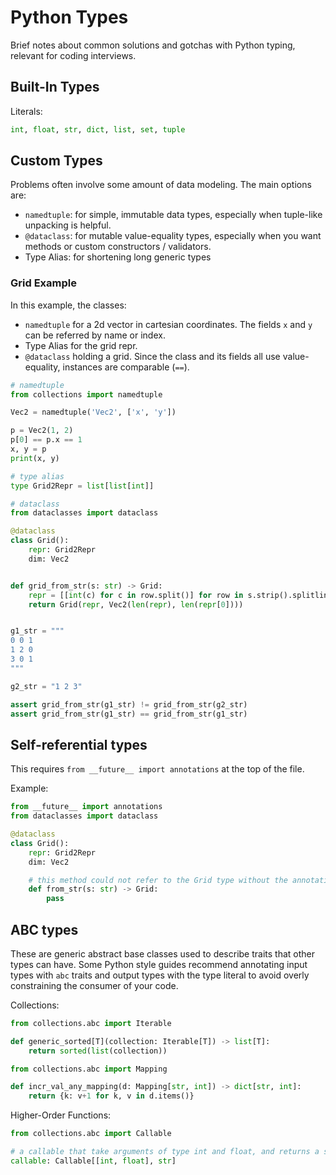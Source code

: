 # Python Types

Brief notes about common solutions and gotchas with Python typing, relevant for coding interviews.

## Built-In Types

Literals:

```python
int, float, str, dict, list, set, tuple
```

## Custom Types

Problems often involve some amount of data modeling. The main options are:

- `namedtuple`: for simple, immutable data types, especially when tuple-like unpacking is helpful.
- `@dataclass`: for mutable value-equality types, especially when you want methods or custom 
    constructors / validators.
- Type Alias: for shortening long generic types

### Grid Example

In this example, the classes:

- `namedtuple` for a 2d vector in cartesian coordinates. The fields `x` and `y` can be referred
    by name or index.
- Type Alias for the grid repr.
- `@dataclass` holding a grid. Since the class and its fields all use value-equality, instances
    are comparable (`==`).

```python
# namedtuple
from collections import namedtuple

Vec2 = namedtuple('Vec2', ['x', 'y'])

p = Vec2(1, 2)
p[0] == p.x == 1
x, y = p
print(x, y)

# type alias
type Grid2Repr = list[list[int]]

# dataclass
from dataclasses import dataclass

@dataclass
class Grid():
    repr: Grid2Repr
    dim: Vec2


def grid_from_str(s: str) -> Grid:
    repr = [[int(c) for c in row.split()] for row in s.strip().splitlines()]
    return Grid(repr, Vec2(len(repr), len(repr[0])))


g1_str = """
0 0 1
1 2 0
3 0 1 
"""

g2_str = "1 2 3"

assert grid_from_str(g1_str) != grid_from_str(g2_str)
assert grid_from_str(g1_str) == grid_from_str(g1_str)
```

## Self-referential types

This requires `from __future__ import annotations` at the top of the file.

Example:

```python
from __future__ import annotations
from dataclasses import dataclass

@dataclass
class Grid():
    repr: Grid2Repr
    dim: Vec2

    # this method could not refer to the Grid type without the annotations import.
    def from_str(s: str) -> Grid:
        pass

```

## ABC types

These are generic abstract base classes used to describe traits that other types can have. Some
Python style guides recommend annotating input types with `abc` traits and output types with
the type literal to avoid overly constraining the consumer of your code.

Collections:

```python
from collections.abc import Iterable

def generic_sorted[T](collection: Iterable[T]) -> list[T]:
    return sorted(list(collection))

from collections.abc import Mapping

def incr_val_any_mapping(d: Mapping[str, int]) -> dict[str, int]:
    return {k: v+1 for k, v in d.items()}
```

Higher-Order Functions:

```python
from collections.abc import Callable

# a callable that take arguments of type int and float, and returns a string.
callable: Callable[[int, float], str]
```